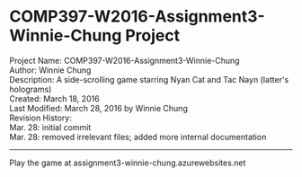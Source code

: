 # COMP397-W2016-Assignment3-Winnie-Chung Project

Project Name: COMP397-W2016-Assignment3-Winnie-Chung  
Author: Winnie Chung  
Description: A side-scrolling game starring Nyan Cat and Tac Nayn (latter's holograms)  
Created: March 18, 2016  
Last Modified: March 28, 2016 by Winnie Chung  
Revision History:  
Mar. 28: initial commit  
Mar. 28: removed irrelevant files; added more internal documentation
  
---
  
Play the game at assignment3-winnie-chung.azurewebsites.net